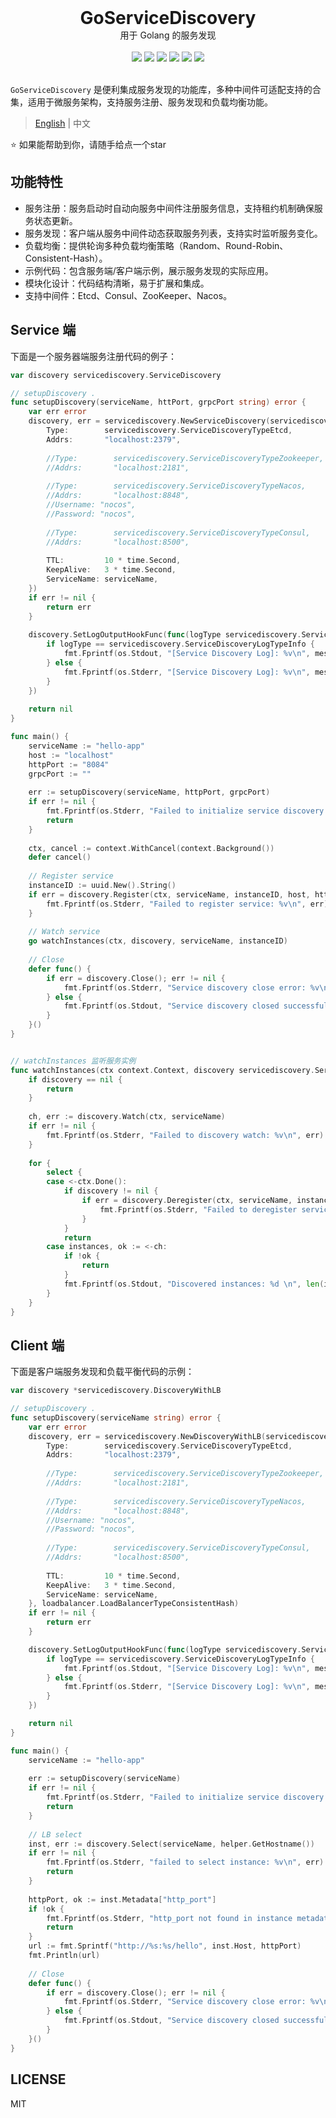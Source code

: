 <div align="center">
<h1 style="margin: 0; padding: 0">GoServiceDiscovery</h1>
<p style="margin: 0; padding: 0">用于 Golang 的服务发现</p>
<br/>
<a href="https://goreportcard.com/report/github.com/wenlng/go-service-discovery"><img src="https://goreportcard.com/badge/github.com/wenlng/go-service-discovery"/></a>
<a href="https://godoc.org/github.com/wenlng/go-service-discovery"><img src="https://godoc.org/github.com/wenlng/go-service-discovery?status.svg"/></a>
<a href="https://github.com/wenlng/go-service-discovery/releases"><img src="https://img.shields.io/github/v/release/wenlng/go-service-discovery.svg"/></a>
<a href="https://github.com/wenlng/go-service-discovery/blob/LICENSE"><img src="https://img.shields.io/badge/License-MIT-green.svg"/></a>
<a href="https://github.com/wenlng/go-service-discovery"><img src="https://img.shields.io/github/stars/wenlng/go-service-discovery.svg"/></a>
<a href="https://github.com/wenlng/go-service-discovery"><img src="https://img.shields.io/github/last-commit/wenlng/go-service-discovery.svg"/></a>
</div>

<br/>

`GoServiceDiscovery` 是便利集成服务发现的功能库，多种中间件可适配支持的合集，适用于微服务架构，支持服务注册、服务发现和负载均衡功能。

> [English](README.md) | 中文
<p> ⭐️ 如果能帮助到你，请随手给点一个star</p>

## 功能特性
* 服务注册：服务启动时自动向服务中间件注册服务信息，支持租约机制确保服务状态更新。
* 服务发现：客户端从服务中间件动态获取服务列表，支持实时监听服务变化。
* 负载均衡：提供轮询多种负载均衡策略（Random、Round-Robin、Consistent-Hash）。
* 示例代码：包含服务端/客户端示例，展示服务发现的实际应用。
* 模块化设计：代码结构清晰，易于扩展和集成。
* 支持中间件：Etcd、Consul、ZooKeeper、Nacos。

## Service 端
下面是一个服务器端服务注册代码的例子：
```go
var discovery servicediscovery.ServiceDiscovery

// setupDiscovery .
func setupDiscovery(serviceName, httPort, grpcPort string) error {
    var err error
    discovery, err = servicediscovery.NewServiceDiscovery(servicediscovery.Config{
        Type:        servicediscovery.ServiceDiscoveryTypeEtcd,
        Addrs:       "localhost:2379",
        
        //Type:        servicediscovery.ServiceDiscoveryTypeZookeeper,
        //Addrs:       "localhost:2181",
        
        //Type:        servicediscovery.ServiceDiscoveryTypeNacos,
        //Addrs:       "localhost:8848",
        //Username: "nocos",
        //Password: "nocos",
        
        //Type:        servicediscovery.ServiceDiscoveryTypeConsul,
        //Addrs:       "localhost:8500",
        
        TTL:         10 * time.Second,
        KeepAlive:   3 * time.Second,
        ServiceName: serviceName,
    })
    if err != nil {
        return err
    }
    
    discovery.SetLogOutputHookFunc(func(logType servicediscovery.ServiceDiscoveryLogType, message string) {
        if logType == servicediscovery.ServiceDiscoveryLogTypeInfo {
            fmt.Fprintf(os.Stdout, "[Service Discovery Log]: %v\n", message)
        } else {
            fmt.Fprintf(os.Stderr, "[Service Discovery Log]: %v\n", message)
        }
    })
    
    return nil
}

func main() {
    serviceName := "hello-app"
    host := "localhost"
    httpPort := "8084"
    grpcPort := ""
    
    err := setupDiscovery(serviceName, httpPort, grpcPort)
    if err != nil {
        fmt.Fprintf(os.Stderr, "Failed to initialize service discovery: %v\n", err)
        return
    }
	
    ctx, cancel := context.WithCancel(context.Background())
    defer cancel()
    
    // Register service
    instanceID := uuid.New().String()
    if err = discovery.Register(ctx, serviceName, instanceID, host, httpPort, grpcPort); err != nil {
        fmt.Fprintf(os.Stderr, "Failed to register service: %v\n", err)
    }
    
    // Watch service
    go watchInstances(ctx, discovery, serviceName, instanceID)
    
    // Close
    defer func() {
        if err = discovery.Close(); err != nil {
            fmt.Fprintf(os.Stderr, "Service discovery close error: %v\n", err)
        } else {
            fmt.Fprintf(os.Stdout, "Service discovery closed successfully\n")
        }
    }()
}


// watchInstances 监听服务实例
func watchInstances(ctx context.Context, discovery servicediscovery.ServiceDiscovery, serviceName, instanceID string) {
    if discovery == nil {
        return
    }
    
    ch, err := discovery.Watch(ctx, serviceName)
    if err != nil {
        fmt.Fprintf(os.Stderr, "Failed to discovery watch: %v\n", err)
    }
    
    for {
        select {
        case <-ctx.Done():
            if discovery != nil {
                if err = discovery.Deregister(ctx, serviceName, instanceID); err != nil {
                    fmt.Fprintf(os.Stderr, "Failed to deregister service: %v\n", err)
                }
            }
            return
        case instances, ok := <-ch:
            if !ok {
                return
            }
            fmt.Fprintf(os.Stdout, "Discovered instances: %d \n", len(instances))
        }
    }
}

```

## Client 端
下面是客户端服务发现和负载平衡代码的示例：
```go
var discovery *servicediscovery.DiscoveryWithLB

// setupDiscovery .
func setupDiscovery(serviceName string) error {
    var err error
    discovery, err = servicediscovery.NewDiscoveryWithLB(servicediscovery.Config{
        Type:        servicediscovery.ServiceDiscoveryTypeEtcd,
        Addrs:       "localhost:2379",
        
        //Type:        servicediscovery.ServiceDiscoveryTypeZookeeper,
        //Addrs:       "localhost:2181",
        
        //Type:        servicediscovery.ServiceDiscoveryTypeNacos,
        //Addrs:       "localhost:8848",
        //Username: "nocos",
        //Password: "nocos",
        
        //Type:        servicediscovery.ServiceDiscoveryTypeConsul,
        //Addrs:       "localhost:8500",
        
        TTL:         10 * time.Second,
        KeepAlive:   3 * time.Second,
        ServiceName: serviceName,
    }, loadbalancer.LoadBalancerTypeConsistentHash)
    if err != nil {
        return err
    }

    discovery.SetLogOutputHookFunc(func(logType servicediscovery.ServiceDiscoveryLogType, message string) {
        if logType == servicediscovery.ServiceDiscoveryLogTypeInfo {
            fmt.Fprintf(os.Stdout, "[Service Discovery Log]: %v\n", message)
        } else {
            fmt.Fprintf(os.Stderr, "[Service Discovery Log]: %v\n", message)
        }
    })

    return nil
}

func main() {
    serviceName := "hello-app"
    
    err := setupDiscovery(serviceName)
    if err != nil {
        fmt.Fprintf(os.Stderr, "Failed to initialize service discovery: %v\n", err)
        return
    }
    
    // LB select
    inst, err := discovery.Select(serviceName, helper.GetHostname())
    if err != nil {
        fmt.Fprintf(os.Stderr, "failed to select instance: %v\n", err)
        return
    }
	
    httpPort, ok := inst.Metadata["http_port"]
    if !ok {
        fmt.Fprintf(os.Stderr, "http_port not found in instance metadata\n")
        return
    }
    url := fmt.Sprintf("http://%s:%s/hello", inst.Host, httpPort)
    fmt.Println(url)
    
    // Close
    defer func() {
        if err = discovery.Close(); err != nil {
			fmt.Fprintf(os.Stderr, "Service discovery close error: %v\n", err)
        } else {
            fmt.Fprintf(os.Stdout, "Service discovery closed successfully\n")
        }
    }()
}

```


## LICENSE
MIT

<br/>